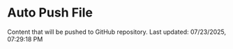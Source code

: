 # Auto Push File

Content that will be pushed to GitHub repository.
Last updated: 07/23/2025, 07:29:18 PM